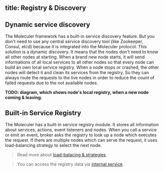 title: Registry & Discovery
---

## Dynamic service discovery
The Moleculer framework has a built-in service discovery feature. But you don't need to use any central service discovery tool (like Zookeeper, Consul, etcd) because it is integrated into the Moleculer protocol. 
This solution is a dynamic discovery. It means that the nodes don't need to know all other nodes at starting. When a brand new node starts, it will send informations of all local services to all other nodes so that every node can build an own local service registry. When a node stops or crashed, the other nodes will detect it and clean its services from the registry. So they can always route the requests to the live nodes in order to reduce the count of failed requests due to the not available nodes.

**TODO: diagram, which shows node's local registry, when a new node coming & leaving.**

## Built-in Service Registry
The Moleculer has a built-in service registry module. It stores all information about services, actions, event listeners and nodes. When you call a service or emit an event, broker asks the registry to look up a node which executes the request. If there are multiple nodes which can serve the request, it uses load-balancing strategy to select the next node.

> Read more about [load-balacing & strategies](balancing.html).

> You can access the registry data via [internal service](services.html#Internal-services).
